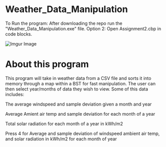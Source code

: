# Weather_Data_Manipulation
To Run the program:
After downloading the repo run the "Weather_Data_Manipulation.exe" file.
Option 2: Open Assignment2.cbp in code blocks.

![Imgur Image](https://imgur.com/a/Fk7NJsY)

# About this program
This program will take in weather data from a CSV file and sorts it into memory through a map within a BST for fast manipulation.
The user can then select year/months of data they wish to view.
Some of this data includes: 

The average windspeed and sample deviation given a month and year

Average Amient air temp and sample deviation for each month of a year

Total solar radiation for each month of a year in kWh/m2

Press 4 for Average and sample deviation of windspeed ambient air temp, and solar radiation in kWh/m2 for each month of year

